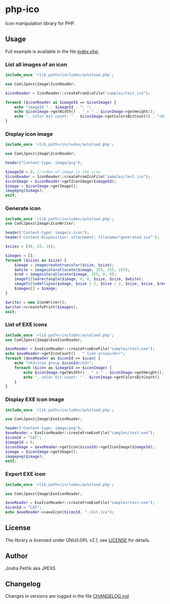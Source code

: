 # php-ico
Icon manipulation library for PHP.

## Usage
Full example is available in the file [index.php](index.php).

### List all images of an icon
```php
include_once '<lib_path>/includes/autoload.php';

use Com\Jpexs\Image\IconReader;

$iconReader = IconReader::createFromIcoFile("samples/test.ico");

foreach ($iconReader as $imageId => $iconImage) {
    echo "imageId " . $imageId . ": ";
    echo $iconImage->getWidth() . " x " . $iconImage->getHeight();
    echo ", color bit count: " . $iconImage->getColorsBitCount() . "<br>";     
}
```

### Display icon image
```php
include_once '<lib_path>/includes/autoload.php';

use Com\Jpexs\Image\IconReader;

header("Content-type: image/png");

$imageId = 0; //index of image in the icon
$iconReader = IconReader::createFromIcoFile("samples/test.ico");
$iconImage = $iconReader->getIconImage($imageId);
$image = $iconImage->getImage();
imagepng($image);
exit;
```

### Generate icon
```php
include_once '<lib_path>/includes/autoload.php';
use Com\Jpexs\Image\IconWriter;

header("Content-type: image/x-icon");
header('Content-Disposition: attachment; filename="generated.ico"');

$sizes = [48, 32, 16];

$images = [];
foreach ($sizes as $size) {
    $image = imagecreatetruecolor($size, $size);
    $white = imagecolorallocate($image, 255, 255, 255);
    $red = imagecolorallocate($image, 255, 0, 0);
    imagefilledrectangle($image, 0, 0, $size, $size, $white);
    imagefilledellipse($image, $size / 2, $size / 2, $size, $size, $red);
    $images[] = $image;
}

$writer = new IconWriter();
$writer->createToPrint($images);
exit;
```

### List of EXE icons
```php
include_once '<lib_path>/includes/autoload.php';
use Com\Jpexs\Image\ExeIconReader;

$exeReader = ExeIconReader::createFromExeFile("samples/test.exe");
echo $exeReader->getIconCount() . " icon groups<br>";
foreach ($exeReader as $iconId => $icon) {
    echo "<h3>icon group $iconId</h3>";
    foreach ($icon as $imageId => $iconImage) {
        echo $iconImage->getWidth() . " x " . $iconImage->getHeight();
        echo ", color bit count: " . $iconImage->getColorsBitCount() . "<br>";
    }
}
```

### Display EXE icon image
```php
include_once '<lib_path>/includes/autoload.php';

use Com\Jpexs\Image\ExeIconReader;

header("Content-type: image/png");
$exeReader = ExeIconReader::createFromExeFile("samples/test.exe");
$iconId = "CAT";
$imageId = 0;
$iconImage = $exeReader->getIcon($iconId)->getIconImage($imageId);
$image = $iconImage->getImage();
imagepng($image);
exit;
```

### Export EXE icon
```php
include_once '<lib_path>/includes/autoload.php';

use Com\Jpexs\Image\ExeIconReader;

$exeReader = ExeIconReader::createFromExeFile("samples/test.exe");
$iconId = "CAT";
echo $exeReader->saveIcon($iconId, "./out.ico");
```

## License
The library is licensed under GNU/LGPL v2.1, see [LICENSE](LICENSE)
for details.

## Author
Jindra Petřík aka JPEXS

## Changelog
Changes in versions are logged in the file [CHANGELOG.md](CHANGELOG.md)

